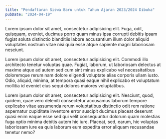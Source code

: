 ```yaml
---
title: "Pendaftaran Siswa Baru untuk Tahun Ajaran 2023/2024 Dibuka"
pubDate: "2024-04-19"
---
```

Lorem ipsum dolor sit amet, consectetur adipisicing elit. Fuga, odit, quisquam, eveniet, ducimus porro quam minus ipsa corrupti debitis ipsam fugiat soluta distinctio blanditiis labore accusantium illum dolor aliquid voluptates nostrum vitae nisi quia esse atque sapiente magni laboriosam nesciunt.

Lorem ipsum dolor sit amet, consectetur adipisicing elit. Commodi illo architecto tenetur voluptas quae. Fugiat, laborum, ut laboriosam delectus at maxime atque ad autem sed cum sint minus explicabo vel necessitatibus doloremque rerum nam dolore eligendi voluptate alias corporis ullam iusto. Odio, aliquid, minima, at tempora quasi eaque nihil explicabo et voluptatum mollitia id eveniet eius sequi dolores maiores voluptatibus.

Lorem ipsum dolor sit amet, consectetur adipisicing elit. Nesciunt, quod, quidem, quae vero deleniti consectetur accusamus laborum tempore explicabo vitae assumenda rerum voluptatibus distinctio odit rem ratione aspernatur cupiditate inventore error suscipit ducimus placeat deserunt quasi enim eaque esse sed qui velit consequuntur dolorum quam molestias fuga optio minima debitis autem hic iure. Placeat, sed, earum, hic voluptas laboriosam iure ea quis laborum eum expedita error aliquam recusandae tenetur nemo?
